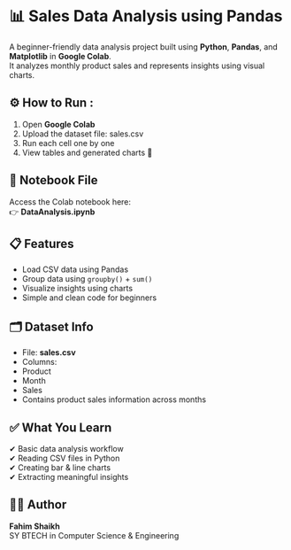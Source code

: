 # 📊 Sales Data Analysis using Pandas

A beginner-friendly data analysis project built using **Python**, **Pandas**, and **Matplotlib** in **Google Colab**.  
It analyzes monthly product sales and represents insights using visual charts.

## ⚙️ How to Run :
1. Open **Google Colab**
2. Upload the dataset file:
    sales.csv
3. Run each cell one by one  
4. View tables and generated charts 🎯

## 📎 Notebook File  
Access the Colab notebook here:  
👉 **DataAnalysis.ipynb**


## 📋 Features
- Load CSV data using Pandas  
- Group data using `groupby()` + `sum()`  
- Visualize insights using charts  
- Simple and clean code for beginners  

## 🗂️ Dataset Info
- File: **sales.csv**
- Columns:
- Product  
- Month  
- Sales  
- Contains product sales information across months

## ✅ What You Learn
✔ Basic data analysis workflow  
✔ Reading CSV files in Python  
✔ Creating bar & line charts  
✔ Extracting meaningful insights  

## 👨‍💻 Author
**Fahim Shaikh**  
SY BTECH in Computer Science & Engineering

